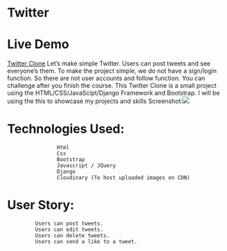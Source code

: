 # Twitter
# Live Demo
[Twitter Clone](https://twitter.capweather.repl.co/)
Let’s make simple Twitter. Users can post tweets and see everyone’s them. To make the project simple, we do not have a sign/login function. So there are not user accounts and follow function. You can challenge after you finish the course. This Twitter Clone is a small project using the HTML/CSS/JavaScipt/Django Framework and Bootstrap. I will be using the this to showcase my projects and skills
Screenshot:![](https://github.com/Capweather/twitter/assets/129704329/89021da2-a989-4a93-a14c-ab3454a48c34)

# Technologies Used:
                    Html
                    Css
                    Bootstrap
                    Javascript / JQuery
                    Django
                    Cloudinary (To host uploaded images on CDN)
# User Story:
             Users can post tweets.
             Users can edit tweets.
             Users can delete tweets.
             Users can send a like to a tweet.
